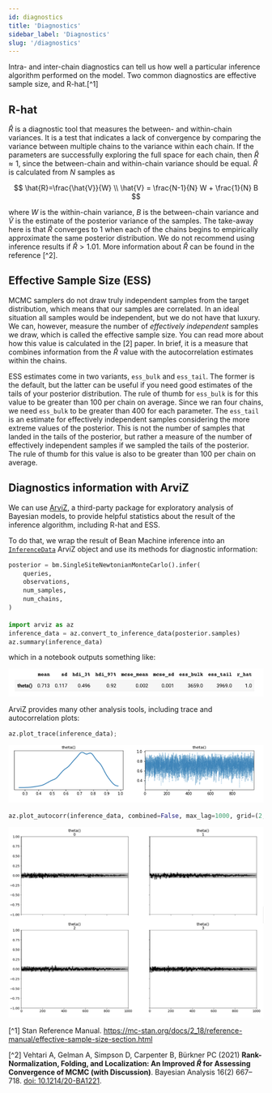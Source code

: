 ```yaml
---
id: diagnostics
title: 'Diagnostics'
sidebar_label: 'Diagnostics'
slug: '/diagnostics'
---
```


Intra- and inter-chain diagnostics can tell us how well a particular inference algorithm performed on the model. Two common diagnostics
are effective sample size, and R-hat.[^1]

## R-hat
$\hat{R}$ is a diagnostic tool that measures the between- and within-chain
variances. It is a test that indicates a lack of convergence by comparing the
variance between multiple chains to the variance within each chain. If the
parameters are successfully exploring the full space for each chain, then
$\hat{R}\approx 1$, since the between-chain and within-chain variance should be
equal. $\hat{R}$ is calculated from $N$ samples as

$$
\hat{R}=\frac{\hat{V}}{W} \\
\hat{V} = \frac{N-1}{N} W + \frac{1}{N} B
$$

where $W$ is the within-chain variance, $B$ is the between-chain variance
and $\hat{V}$ is the estimate of the posterior variance of the samples.
The take-away here is that $\hat{R}$ converges to 1 when each of the chains
begins to empirically approximate the same posterior distribution. We do not
recommend using inference results if $\hat{R}>1.01$. More information
about $\hat{R}$ can be found in the reference [^2].

## Effective Sample Size (ESS)
MCMC samplers do not draw truly independent samples from the target
distribution, which means that our samples are correlated. In an ideal
situation all samples would be independent, but we do not have that luxury. We
can, however, measure the number of _effectively independent_ samples we draw,
which is called the effective sample size. You can read more about how this
value is calculated in the [2] paper. In brief, it
is a measure that combines information from the $\hat{R}$ value with the
autocorrelation estimates within the chains.

ESS estimates come in two variants, `ess_bulk` and `ess_tail`. The former is
the default, but the latter can be useful if you need good estimates of the
tails of your posterior distribution. The rule of thumb for `ess_bulk` is for
this value to be greater than 100 per chain on average. Since we ran four
chains, we need `ess_bulk` to be greater than 400 for each parameter. The
`ess_tail` is an estimate for effectively independent samples considering the
more extreme values of the posterior. This is not the number of samples that
landed in the tails of the posterior, but rather a measure of the number of
effectively independent samples if we sampled the tails of the posterior. The
rule of thumb for this value is also to be greater than 100 per chain on
average.

## Diagnostics information with ArviZ

We can use [ArviZ](https://arviz-devs.github.io/arviz), a third-party package for exploratory analysis of Bayesian models, to provide helpful statistics about the result of the inference algorithm, including R-hat and ESS.

To do that, we wrap the result of Bean Machine inference into an [`InferenceData`](https://arviz-devs.github.io/arviz/api/generated/arviz.InferenceData.html?highlight=inferencedata#arviz.InferenceData) ArviZ object and use its methods for diagnostic information:

```python
posterior = bm.SingleSiteNewtonianMonteCarlo().infer(
    queries,
    observations,
    num_samples,
    num_chains,
)

import arviz as az
inference_data = az.convert_to_inference_data(posterior.samples)
az.summary(inference_data)
```
which in a notebook outputs something like:

![ArviZ summary](arviz-summary.png)

ArviZ provides many other analysis tools, including trace and autocorrelation plots:

```py
az.plot_trace(inference_data);
```

![ArviZ trace plot](arviz-trace-plot.png)

```py
az.plot_autocorr(inference_data, combined=False, max_lag=1000, grid=(2,2));
```

![ArviZ autocorrelation plot](arviz-autocorrelation-plot.png)


[^1] Stan Reference Manual. https://mc-stan.org/docs/2_18/reference-manual/effective-sample-size-section.html

[^2] Vehtari A, Gelman A, Simpson D, Carpenter B, Bürkner PC (2021)
   **Rank-Normalization, Folding, and Localization: An Improved $\hat{R}$ for
   Assessing Convergence of MCMC (with Discussion)**. Bayesian Analysis 16(2)
   667–718. [doi: 10.1214/20-BA1221](https://dx.doi.org/10.1214/20-BA1221).
